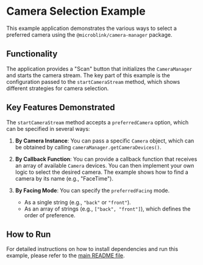 # Camera Selection Example

This example application demonstrates the various ways to select a preferred camera using the `@microblink/camera-manager` package.

## Functionality

The application provides a "Scan" button that initializes the `CameraManager` and starts the camera stream. The key part of this example is the configuration passed to the `startCameraStream` method, which shows different strategies for camera selection.

## Key Features Demonstrated

The `startCameraStream` method accepts a `preferredCamera` option, which can be specified in several ways:

1.  **By Camera Instance**: You can pass a specific `Camera` object, which can be obtained by calling `cameraManager.getCameraDevices()`.

2.  **By Callback Function**: You can provide a callback function that receives an array of available `Camera` devices. You can then implement your own logic to select the desired camera. The example shows how to find a camera by its name (e.g., "FaceTime").

3.  **By Facing Mode**: You can specify the `preferredFacing` mode.
    - As a single string (e.g., `"back"` or `"front"`).
    - As an array of strings (e.g., `["back", "front"]`), which defines the order of preference.

## How to Run

For detailed instructions on how to install dependencies and run this example, please refer to the [main README file](./../README.md).
